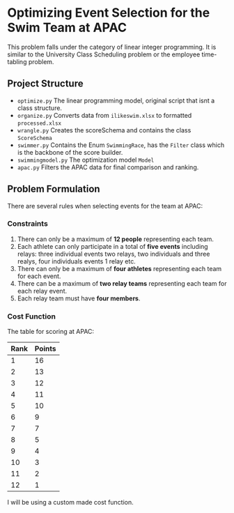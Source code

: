 # Optimizing Event Selection for the Swim Team at APAC
This problem falls under the category of linear integer programming. It is similar to the University Class Scheduling problem or the employee time-tabling problem. 

## Project Structure
- `optimize.py` The linear programming model, original script that isnt a class structure.
- `organize.py` Converts data from `ilikeswim.xlsx` to formatted `processed.xlsx`
- `wrangle.py`  Creates the scoreSchema and contains the class `ScoreSchema`
- `swimmer.py`  Contains the Enum `SwimmingRace`, has the `Filter` class which is the backbone of the score builder.
- `swimmingmodel.py` The optimization model `Model`
- `apac.py` Filters the APAC data for final comparison and ranking.


## Problem Formulation
There are several rules when selecting events for the team at APAC:

### Constraints
1. There can only be a maximum of **12 people** representing each team.
2. Each athlete can only participate in a total of **five events** including relays: three individual events two relays, two individuals and three realys, four individuals events 1 relay etc.
3. There can only be a maximum of **four athletes** representing each team for each event.
4. There can be a maximum of **two relay teams** representing each team for each relay event.
5. Each relay team must have **four members**.

### Cost Function
The table for scoring at APAC:

| Rank | Points |
|------|--------|
| 1    | 16     |
| 2    | 13     |
| 3    | 12     |
| 4    | 11     |
| 5    | 10     |
| 6    | 9      |
| 7    | 7      |
| 8    | 5      |
| 9    | 4      |
| 10   | 3      |
| 11   | 2      |
| 12   | 1      |

I will be using a custom made cost function.
